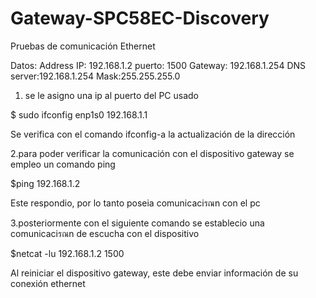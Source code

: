 # Gateway-SPC58EC-Discovery
Pruebas de comunicación Ethernet

Datos:
Address IP: 192.168.1.2 
puerto: 1500
Gateway: 192.168.1.254
DNS server:192.168.1.254
Mask:255.255.255.0



1. se le asigno una ip al puerto del PC usado

$ sudo ifconfig enp1s0 192.168.1.1


Se verifica con el comando ifconfig-a la actualización de la dirección


2.para poder verificar la comunicación con el dispositivo gateway se empleo un comando ping


$ping 192.168.1.2

Este respondio, por lo tanto poseia comunicaciรณn con el pc


3.posteriormente con el siguiente comando se establecio una comunicaciรณn de escucha con el dispositivo

$netcat -lu 192.168.1.2 1500

Al reiniciar el dispositivo gateway, este debe enviar información de su conexión ethernet


